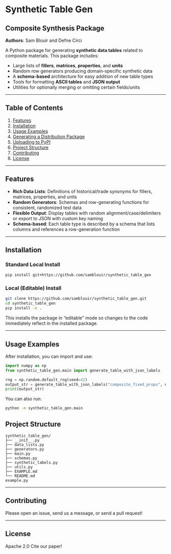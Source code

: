 # Synthetic Table Gen

## Composite Synthesis Package

**Authors**: Sam Blouir and Defne Circi

A Python package for generating **synthetic data tables** related to 
composite materials. This package includes:

- Large lists of **fillers**, **matrices**, **properties**, and **units**  
- Random row generators producing domain-specific synthetic data  
- A **schema-based** architecture for easy addition of new table types  
- Tools for formatting **ASCII tables** and **JSON output**  
- Utilities for optionally merging or omitting certain fields/units  

---

## Table of Contents

1. [Features](#features)
2. [Installation](#installation)
3. [Usage Examples](#usage-examples)
4. [Generating a Distribution Package](#generating-a-distribution-package)
5. [Uploading to PyPI](#uploading-to-pypi)
6. [Project Structure](#project-structure)
7. [Contributing](#contributing)
8. [License](#license)

---

## Features

- **Rich Data Lists**: Definitions of historical/trade synonyms for fillers, matrices, properties, and units
- **Random Generators**: Schemas and row-generating functions for consistent, randomized test data
- **Flexible Output**: Display tables with random alignment/case/delimiters or export to JSON with custom key naming
- **Schema-based**: Each table type is described by a schema that lists columns and references a row-generation function

---

## Installation

### Standard Local Install

```bash
pip install git+https://github.com/samblouir/synthetic_table_gen
```

### Local (Editable) Install

```bash
git clone https://github.com/samblouir/synthetic_table_gen.git
cd synthetic_table_gen
pip install -e .
```

This installs the package in “editable” mode so changes to the code 
immediately reflect in the installed package.

---

## Usage Examples

After installation, you can import and use:

```python
import numpy as np
from synthetic_table_gen.main import generate_table_with_json_labels

rng = np.random.default_rng(seed=42)
output_str = generate_table_with_json_labels("composite_fixed_props", n_rows=5, rng=rng)
print(output_str)
```

You can also run:

```bash
python -m synthetic_table_gen.main
```

## Project Structure

```
synthetic_table_gen/
├── __init__.py
├── data_lists.py
├── generators.py
├── main.py
├── schemas.py
├── synthetic_labels.py
├── utils.py
├── EXAMPLE.md
└── README.md
example.py
```

---

## Contributing

Please open an issue, send us a message, or send a pull request!

---

## License

Apache 2.0
Cite our paper!
